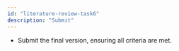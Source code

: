 ```yaml
---
id: "literature-review-task6"
description: "Submit"
---
```


- Submit the final version, ensuring all criteria are met.